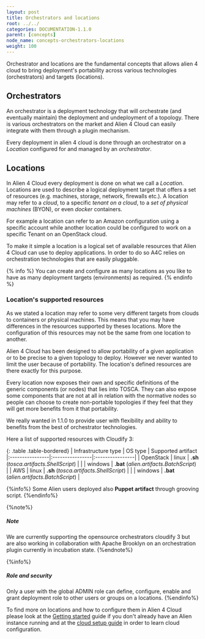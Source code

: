 ```yaml
---
layout: post
title: Orchestrators and locations
root: ../../
categories: DOCUMENTATION-1.1.0
parent: [concepts]
node_name: concepts-orchestrators-locations
weight: 100
---
```


Orchestrator and locations are the fundamental concepts that allows alien 4 cloud to bring deployment's portability across various technologies (orchestrators) and targets (locations).

## Orchestrators

An orchestrator is a deployment technology that will orchestrate (and eventually maintain) the deployment and undeployment of a topology. There is various orchestrators on the market and Alien 4 Cloud can easily integrate with them through a plugin mechanism.

Every deployment in alien 4 cloud is done through an orchestrator on a *Location* configured for and managed by an *orchestrator*.

## Locations

In Alien 4 Cloud every deployment is done on what we call a *Location*. Locations are used to describe a logical deployment target that offers a set of resources (e.g. machines, storage, network, firewalls etc.). A location may refer to a _cloud_, to a specific _tenant on a cloud_, to a _set of physical machines_ (BYON), or even _docker_ containers.

For example a location can refer to an Amazon configuration using a specific account while another location could be configured to work on a specific Tenant on an OpenStack cloud.

To make it simple a location is a logical set of available resources that Alien 4 Cloud can use to deploy applications. In order to do so A4C relies on orchestration technologies that are easily pluggable.

{% info %}
You can create and configure as many locations as you like to have as many deployment targets (environments) as required.
{% endinfo %}

### Location's supported resources

As we stated a location may refer to some very different targets from clouds to containers or physical machines. This means that you may have differences in the resources supported by theses locations. More the configuration of this resources may not be the same from one location to another.

Alien 4 Cloud has been designed to allow portability of a given application or to be precise to a given topology to deploy. However we never wanted to limit the user because of portability. The location's defined resources are there exactly for this purpose.

Every location now exposes their own and specific definitions of the generic components (or nodes) that lies into TOSCA. They can also expose some components that are not at all in relation with the normative nodes so people can choose to create non-portable topologies if they feel that they will get more benefits from it that portability.

We really wanted in 1.1.0 to provide user with flexibility and ability to benefits from the best of orchestrator technologies.

Here a list of supported resources with Cloudify 3:

{: .table .table-bordered}
| Infrastructure type | OS type | Supported artifact
|:----------------|:----------------|:----------------|
| OpenStack | linux | **.sh** (_tosca.artifacts.ShellScript_) |
|  | windows | **.bat** (_alien.artifacts.BatchScript_) |
| AWS | linux | **.sh** (_tosca.artifacts.ShellScript_) |
|  | windows | **.bat** (_alien.artifacts.BatchScript_) |

{%info%}
Some Alien users deployed also **Puppet artifact** through grooving script.
{%endinfo%}

{%note%}
<h5>Note</h5>
We are currently supporting the opensource orchestrators cloudify 3 but are also working in collaboration with Apache Brooklyn on an orchestration plugin currently in incubation state.
{%endnote%}

{%info%}
<h5>Role and security</h5>
Only a user with the global ADMIN role can define, configure, enable and grant deployment role to other users or groups on a locations.
{%endinfo%}

To find more on locations and how to configure them in Alien 4 Cloud please look at the [Getting started](#/documentation/1.1.0/getting_started/getting_started.html) guide if you don't already have an Alien instance running and at the [cloud setup guide](#/documentation/1.1.0/user_guide/cloud_management.html) in order to learn cloud configuration.
